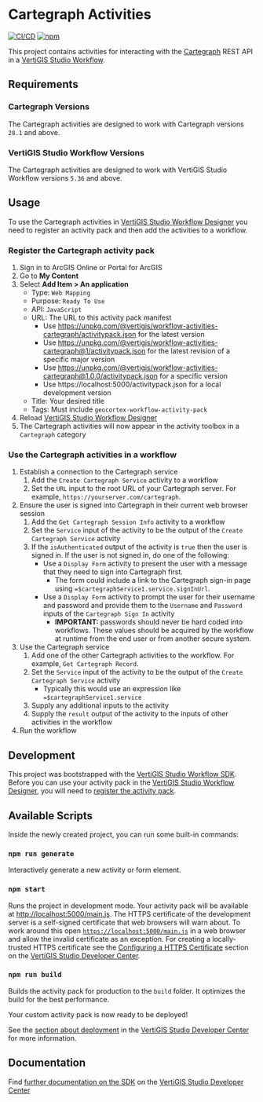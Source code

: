 # Cartegraph Activities

[![CI/CD](https://github.com/vertigis/workflow-activities-cartegraph/workflows/CI/CD/badge.svg)](https://github.com/vertigis/workflow-activities-cartegraph/actions)
[![npm](https://img.shields.io/npm/v/@vertigis/workflow-activities-cartegraph)](https://www.npmjs.com/package/@vertigis/workflow-activities-cartegraph)

This project contains activities for interacting with the [Cartegraph](https://www.cartegraph.com/) REST API in a [VertiGIS Studio Workflow](https://www.vertigisstudio.com/products/vertigis-studio-workflow/).

## Requirements

### Cartegraph Versions

The Cartegraph activities are designed to work with Cartegraph versions `28.1` and above.

### VertiGIS Studio Workflow Versions

The Cartegraph activities are designed to work with VertiGIS Studio Workflow versions `5.36` and above.

## Usage

To use the Cartegraph activities in [VertiGIS Studio Workflow Designer](https://apps.vertigisstudio.com/workflow/designer/) you need to register an activity pack and then add the activities to a workflow.

### Register the Cartegraph activity pack

1. Sign in to ArcGIS Online or Portal for ArcGIS
1. Go to **My Content**
1. Select **Add Item > An application**
    - Type: `Web Mapping`
    - Purpose: `Ready To Use`
    - API: `JavaScript`
    - URL: The URL to this activity pack manifest
        - Use https://unpkg.com/@vertigis/workflow-activities-cartegraph/activitypack.json for the latest version
        - Use https://unpkg.com/@vertigis/workflow-activities-cartegraph@1/activitypack.json for the latest revision of a specific major version
        - Use https://unpkg.com/@vertigis/workflow-activities-cartegraph@1.0.0/activitypack.json for a specific version
        - Use https://localhost:5000/activitypack.json for a local development version
    - Title: Your desired title
    - Tags: Must include `geocortex-workflow-activity-pack`
1. Reload [VertiGIS Studio Workflow Designer](https://apps.vertigisstudio.com/workflow/designer/)
1. The Cartegraph activities will now appear in the activity toolbox in a `Cartegraph` category

### Use the Cartegraph activities in a workflow

1. Establish a connection to the Cartegraph service
    1. Add the `Create Cartegraph Service` activity to a workflow
    1. Set the `URL` input to the root URL of your Cartegraph server. For example, `https://yourserver.com/cartegraph`.
1. Ensure the user is signed into Cartegraph in their current web browser session
    1. Add the `Get Cartegraph Session Info` activity to a workflow
    1. Set the `Service` input of the activity to be the output of the `Create Cartegraph Service` activity
    1. If the `isAuthenticated` output of the activity is `true` then the user is signed in. If the user is not signed in, do one of the following:
        - Use a `Display Form` activity to present the user with a message that they need to sign into Cartegraph first. 
            - The form could include a link to the Cartegraph sign-in page using `=$cartegraphService1.service.signInUrl`.
        - Use a `Display Form` activity to prompt the user for their username and password and provide them to the `Username` and `Password` inputs of the `Cartegraph Sign In` activity
            - **IMPORTANT:** passwords should never be hard coded into workflows. These values should be acquired by the workflow at runtime from the end user or from another secure system.
1. Use the Cartegraph service
    1. Add one of the other Cartegraph activities to the workflow. For example, `Get Cartegraph Record`.
    1. Set the `Service` input of the activity to be the output of the `Create Cartegraph Service` activity
        - Typically this would use an expression like `=$cartegraphService1.service`
    1. Supply any additional inputs to the activity
    1. Supply the `result` output of the activity to the inputs of other activities in the workflow
1. Run the workflow

## Development

This project was bootstrapped with the [VertiGIS Studio Workflow SDK](https://github.com/vertigis/vertigis-workflow-sdk). Before you can use your activity pack in the [VertiGIS Studio Workflow Designer](https://apps.vertigisstudio.com/workflow/designer/), you will need to [register the activity pack](https://developers.vertigisstudio.com/docs/workflow/sdk-web-overview#register-the-activity-pack).

## Available Scripts

Inside the newly created project, you can run some built-in commands:

### `npm run generate`

Interactively generate a new activity or form element.

### `npm start`

Runs the project in development mode. Your activity pack will be available at [http://localhost:5000/main.js](http://localhost:5000/main.js). The HTTPS certificate of the development server is a self-signed certificate that web browsers will warn about. To work around this open [`https://localhost:5000/main.js`](https://localhost:5000/main.js) in a web browser and allow the invalid certificate as an exception. For creating a locally-trusted HTTPS certificate see the [Configuring a HTTPS Certificate](https://developers.vertigisstudio.com/docs/workflow/sdk-web-overview/#configuring-a-https-certificate) section on the [VertiGIS Studio Developer Center](https://developers.vertigisstudio.com/docs/workflow/overview/).

### `npm run build`

Builds the activity pack for production to the `build` folder. It optimizes the build for the best performance.

Your custom activity pack is now ready to be deployed!

See the [section about deployment](https://developers.vertigisstudio.com/docs/workflow/sdk-web-overview/#deployment) in the [VertiGIS Studio Developer Center](https://developers.vertigisstudio.com/docs/workflow/overview/) for more information.

## Documentation

Find [further documentation on the SDK](https://developers.vertigisstudio.com/docs/workflow/sdk-web-overview/) on the [VertiGIS Studio Developer Center](https://developers.vertigisstudio.com/docs/workflow/overview/)
